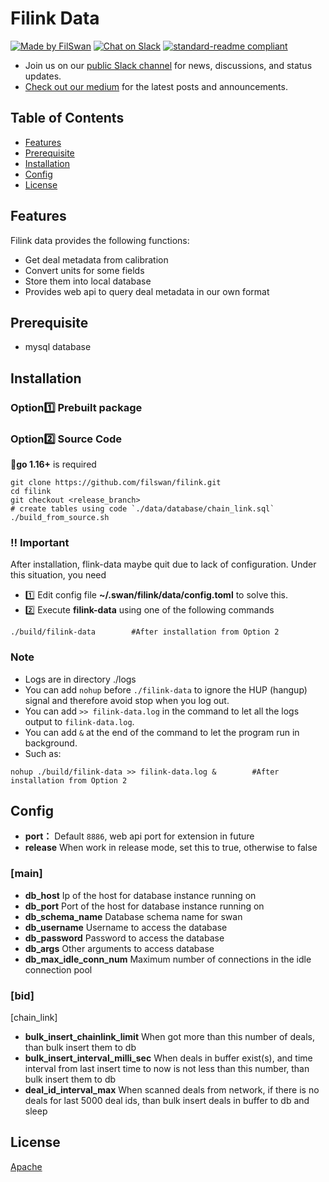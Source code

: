 # Filink Data
[![Made by FilSwan](https://img.shields.io/badge/made%20by-FilSwan-green.svg)](https://www.filswan.com/)
[![Chat on Slack](https://img.shields.io/badge/slack-filswan.slack.com-green.svg)](https://filswan.slack.com)
[![standard-readme compliant](https://img.shields.io/badge/readme%20style-standard-brightgreen.svg)](https://github.com/RichardLitt/standard-readme)

- Join us on our [public Slack channel](https://filswan.slack.com) for news, discussions, and status updates. 
- [Check out our medium](https://filswan.medium.com) for the latest posts and announcements.

## Table of Contents

- [Features](#Features)
- [Prerequisite](#Prerequisite)
- [Installation](#Installation)
- [Config](#Config)
- [License](#license)

## Features

Filink data provides the following functions:

* Get deal metadata from calibration 
* Convert units for some fields
* Store them into local database
* Provides web api to query deal metadata in our own format

## Prerequisite
- mysql database

## Installation
### Option:one: **Prebuilt package**

### Option:two: Source Code
:bell:**go 1.16+** is required
```shell
git clone https://github.com/filswan/filink.git
cd filink
git checkout <release_branch>
# create tables using code `./data/database/chain_link.sql`
./build_from_source.sh
```

### :bangbang: Important
After installation, flink-data maybe quit due to lack of configuration. Under this situation, you need
- :one: Edit config file **~/.swan/filink/data/config.toml** to solve this.
- :two: Execute **filink-data** using one of the following commands
```shell
./build/filink-data        #After installation from Option 2
```

### Note
- Logs are in directory ./logs
- You can add `nohup` before `./filink-data` to ignore the HUP (hangup) signal and therefore avoid stop when you log out.
- You can add `>> filink-data.log` in the command to let all the logs output to `filink-data.log`.
- You can add `&` at the end of the command to let the program run in background.
- Such as:
```shell
nohup ./build/filink-data >> filink-data.log &        #After installation from Option 2
```

## Config
- **port：** Default `8886`, web api port for extension in future
- **release** When work in release mode, set this to true, otherwise to false
### [main]
- **db_host** Ip of the host for database instance running on
- **db_port** Port of the host for database instance running on
- **db_schema_name** Database schema name for swan
- **db_username** Username to access the database
- **db_password** Password to access the database
- **db_args** Other arguments to access database
- **db_max_idle_conn_num** Maximum number of connections in the idle connection pool

### [bid]
[chain_link]
- **bulk_insert_chainlink_limit** When got more than this number of deals, than bulk insert them to db
- **bulk_insert_interval_milli_sec** When deals in buffer exist(s), and time interval from last insert time to now is not less than this number, than bulk insert them to db
- **deal_id_interval_max** When scanned deals from network, if there is no deals for last 5000 deal ids, than bulk insert deals in buffer to db and sleep

## License

[Apache](https://github.com/filswan/go-swan-provider/blob/main/LICENSE)

